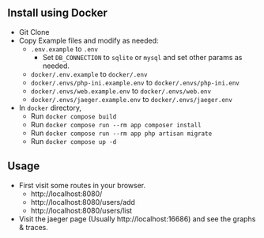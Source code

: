 ## Install using Docker

- Git Clone
- Copy Example files and modify as needed:
    - `.env.example` to `.env`
        - Set `DB_CONNECTION` to `sqlite` or `mysql` and set other params as needed.
    - `docker/.env.example` to `docker/.env`
    - `docker/.envs/php-ini.example.env` to `docker/.envs/php-ini.env`
    - `docker/.envs/web.example.env` to `docker/.envs/web.env`
    - `docker/.envs/jaeger.example.env` to `docker/.envs/jaeger.env`
- In `docker` directory,
    - Run `docker compose build`
    - Run `docker compose run --rm app composer install`
    - Run `docker compose run --rm app php artisan migrate`
    - Run `docker compose up -d`

## Usage

- First visit some routes in your browser.
    - http://localhost:8080/
    - http://localhost:8080/users/add
    - http://localhost:8080/users/list
- Visit the jaeger page (Usually http://localhost:16686) and see the graphs & traces.
